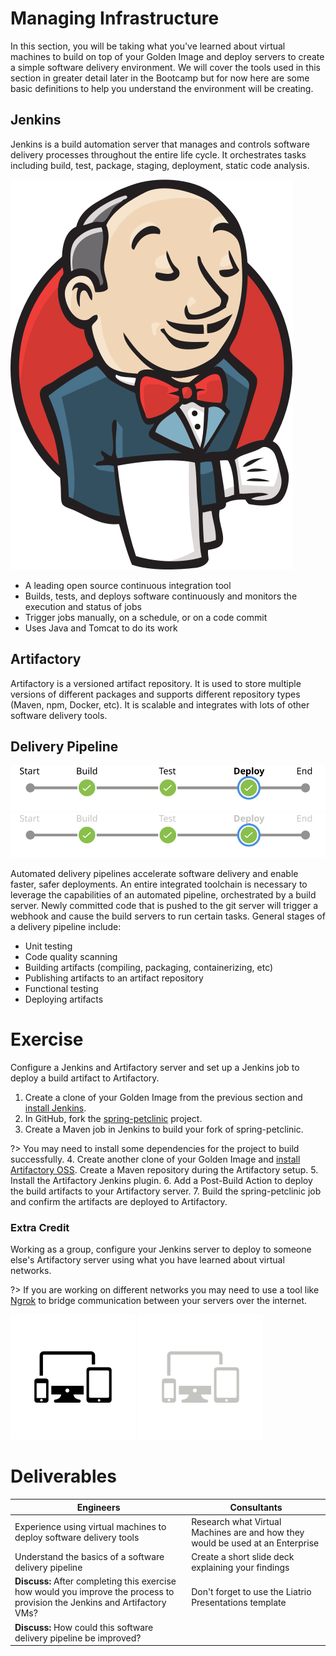 # Managing Infrastructure

In this section, you will be taking what you've learned about virtual machines to build on top of your Golden Image and deploy servers to create a simple software delivery environment. We will cover the tools used in this section in greater detail later in the Bootcamp but for now here are some basic definitions to help you understand the environment will be creating.

## Jenkins

  Jenkins is a build automation server that manages and controls software delivery processes throughout the entire life cycle. It orchestrates tasks including build, test, package, staging, deployment, static code analysis.

![jenkins image](img2/jenkins.svg ':size=226x312 :class=icon :alt= jenkins image')

- A leading open source continuous integration tool
- Builds, tests, and deploys software continuously and monitors the execution and status of jobs
- Trigger jobs manually, on a schedule, or on a code commit
- Uses Java and Tomcat to do its work

## Artifactory

  Artifactory is a versioned artifact repository. It is used to store multiple versions of different packages and supports different repository types (Maven, npm, Docker, etc). It is scalable and integrates with lots of other software delivery tools.

## Delivery Pipeline

![A Jenkins pipeline showing passing build, test, and deploy stages](img2/delivery-pipeline-stages_light.svg ':class=light-mode-img-center')
![A Jenkins pipeline showing passing build, test, and deploy stages](img2/delivery-pipeline-stages_dark.svg ':class=dark-mode-img-center')

  Automated delivery pipelines accelerate software delivery and enable faster, safer deployments.
  An entire integrated toolchain is necessary to leverage the capabilities of an automated pipeline, orchestrated by a build server. Newly committed code that is pushed to the git server will trigger a webhook and cause the build servers to run certain tasks. General stages of a delivery pipeline include:

- Unit testing
- Code quality scanning
- Building artifacts (compiling, packaging, containerizing, etc)
- Publishing artifacts to an artifact repository
- Functional testing
- Deploying artifacts

# Exercise

Configure a Jenkins and Artifactory server and set up a Jenkins job to deploy a build artifact to Artifactory.

 1. Create a clone of your Golden Image from the previous section and [install Jenkins](https://wiki.jenkins.io/display/JENKINS/Installing+Jenkins+on+Red+Hat+distributions).
 2. In GitHub, fork the [spring-petclinic](https://github.com/spring-projects/spring-petclinic) project.
 3. Create a Maven job in Jenkins to build your fork of spring-petclinic.

   ?> You may need to install some dependencies for the project to build successfully.
 4. Create another clone of your Golden Image and [install Artifactory OSS](https://www.jfrog.com/confluence/display/JFROG/Installing+Artifactory). Create a Maven repository during the Artifactory setup.
 5. Install the Artifactory Jenkins plugin.
 6. Add a Post-Build Action to deploy the build artifacts to your Artifactory server.
 7. Build the spring-petclinic job and confirm the artifacts are deployed to Artifactory.

### Extra Credit

Working as a group, configure your Jenkins server to deploy to someone else's Artifactory server using what you have learned about virtual networks.

?> If you are working on different networks you may need to use a tool like [Ngrok](https://ngrok.com/) to bridge communication between your servers over the internet.

![devices image](img2/devices_light.svg ':size=100x100 :class=light-mode-icon :alt= devices image; light mode')
![devices image](img2/devices_dark.svg ':size=100x100 :class=dark-mode-icon :alt= devices image; dark mode')

# Deliverables

|**Engineers**|**Consultants**|
|-------------|---------------|
| Experience using virtual machines to deploy software delivery tools | Research what Virtual Machines are and how they would be used at an Enterprise |
| Understand the basics of a software delivery pipeline | Create a short slide deck explaining your findings |
| **Discuss:** After completing this exercise how would you improve the process to provision the Jenkins and Artifactory VMs? | Don't forget to use the Liatrio Presentations template |
| **Discuss:** How could this software delivery pipeline be improved? |  |
